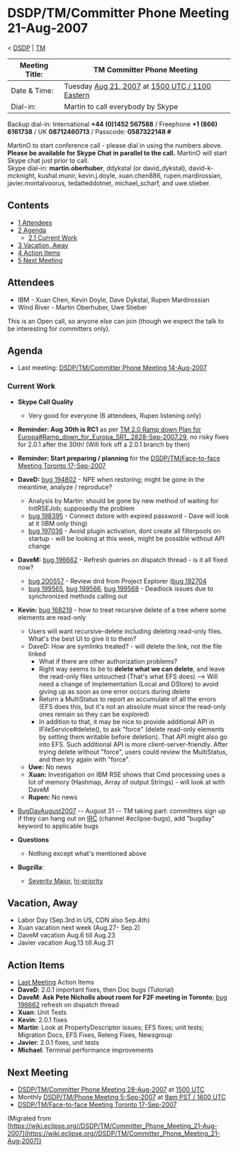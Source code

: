 

DSDP/TM/Committer Phone Meeting 21-Aug-2007
===========================================

< [DSDP](./DSDP "DSDP")‎ | [TM](./DSDP/TM "DSDP/TM")

| Meeting Title: | **TM Committer Phone Meeting** |
| --- | --- |
| Date & Time: | Tuesday [Aug 21, 2007](./index.php?title=Aug_21,_2007&action=edit&redlink=1 "Aug 21, 2007 (page does not exist)") at [1500 UTC / 1100 Eastern](http://www.timeanddate.com/worldclock/meetingdetails.html?year=2007&month=8&day=21&hour=15&min=00&sec=0&p1=224&p2=159&p3=250&p4=136&p5=223&iv=1800) |
| Dial-in: | Martin to call everybody by Skype |

Backup dial-in: International **+44 (0)1452 567588** / Freephone **+1 (866) 6161738** / UK **08712460713** / Passcode: **0587322148 #**

MartinO to start conference call - please dial in using the numbers above.  
**Please be available for Skype Chat in parallel to the call.** MartinO will start Skype chat just prior to call.  
Skype dial-in: **martin.oberhuber**, ddykstal (or david\_dykstal), david-k-mcknight, kushal.munir, kevin.j.doyle, xuan.chen886, rupen.mardirossian, javier.montalvoorus, tedatteddotnet, michael\_scharf, and uwe.stieber.  

Contents
--------

*   [1 Attendees](#Attendees)
*   [2 Agenda](#Agenda)
    *   [2.1 Current Work](#Current-Work)
*   [3 Vacation, Away](#Vacation.2C-Away)
*   [4 Action Items](#Action-Items)
*   [5 Next Meeting](#Next-Meeting)

Attendees
---------

*   IBM - Xuan Chen, Kevin Doyle, Dave Dykstal, Rupen Mardirossian
*   Wind River - Martin Oberhuber, Uwe Stieber

This is an Open call, so anyone else can join (though we expect the talk to be interesting for committers only).

Agenda
------

*   Last meeting: [DSDP/TM/Committer Phone Meeting 14-Aug-2007](./DSDP/TM/Committer_Phone_Meeting_14-Aug-2007 "DSDP/TM/Committer Phone Meeting 14-Aug-2007")

### Current Work

*   **Skype Call Quality**
    *   Very good for everyone (6 attendees, Rupen listening only)
*   **Reminder: Aug 30th is RC1** as per [TM 2.0 Ramp down Plan for Europa#Ramp\_down\_for\_Europa\_SR1_.2828-Sep-2007.29](./TM_2.0_Ramp_down_Plan_for_Europa#Ramp_down_for_Europa_SR1_.2828-Sep-2007.29 "TM 2.0 Ramp down Plan for Europa"), no risky fixes for 2.0.1 after the 30th! (Will fork off a 2.0.1 branch by then)
*   **Reminder: Start preparing / planning** for the [DSDP/TM/Face-to-face Meeting Toronto 17-Sep-2007](./DSDP/TM/Face-to-face_Meeting_Toronto_17-Sep-2007 "DSDP/TM/Face-to-face Meeting Toronto 17-Sep-2007")
*   **DaveD:** [bug 194802](https://bugs.eclipse.org/bugs/show_bug.cgi?id=194802) \- NPE when restoring; might be gone in the meantime, analyze / reproduce?
    *   Analysis by Martin: should be gone by new method of waiting for InitRSEJob; supposedly the problem
    *   [bug 198395](https://bugs.eclipse.org/bugs/show_bug.cgi?id=198395) \- Connect dstore with expired password - Dave will look at it (IBM only thing)
    *   [bug 197036](https://bugs.eclipse.org/bugs/show_bug.cgi?id=197036) \- Avoid plugin activation, dont create all filterpools on startup - will be looking at this week, might be possible without API change
*   **DaveM:** [bug 196662](https://bugs.eclipse.org/bugs/show_bug.cgi?id=196662) \- Refresh queries on dispatch thread - is it all fixed now?
    *   [bug 200557](https://bugs.eclipse.org/bugs/show_bug.cgi?id=200557) \- Review dnd from Project Explorer ([bug 192704](https://bugs.eclipse.org/bugs/show_bug.cgi?id=192704)
    *   [bug 199565](https://bugs.eclipse.org/bugs/show_bug.cgi?id=199565), [bug 199566](https://bugs.eclipse.org/bugs/show_bug.cgi?id=199566), [bug 199568](https://bugs.eclipse.org/bugs/show_bug.cgi?id=199568) \- Deadlock issues due to synchronized methods calling out
*   **Kevin:** [bug 168219](https://bugs.eclipse.org/bugs/show_bug.cgi?id=168219) \- how to treat recursive delete of a tree where some elements are read-only
    *   Users will want recursive-delete including deleting read-only files. What's the best UI to give it to them?
    *   DaveD: How are symlinks treated? - will delete the link, not the file linked
        *   What if there are other authorization problems?
        *   Right way seems to be to **delete what we can delete**, and leave the read-only files untouched (That's what EFS does) --> Will need a change of implementation (Local and DStore) to avoid giving up as soon as one error occurs during delete
        *   Return a MultiStatus to report an accumulate of all the errors (EFS does this, but it's not an absolute must since the read-only ones remain so they can be explored)
        *   In addition to that, it may be nice to provide additional API in IFileService#delete(), to ask "force" (delete read-only elements by setting them writable before deletion). That API might also go into EFS. Such additional API is more client-server-friendly. After trying delete without "force", users could review the MultiStatus, and then try again with "force".
    *   **Uwe:** No news
    *   **Xuan:** Investigation on IBM RSE shows that Cmd processing uses a lot of memory (Hashmap, Array of output Strings) - will look at with DaveM
    *   **Rupen:** No news
*   [BugDayAugust2007](./BugDayAugust2007 "BugDayAugust2007") \-\- August 31 -- TM taking part: committers sign up if they can hang out on [IRC](./IRC "IRC") (channel #eclipse-bugs), add "bugday" keyword to applicable bugs
*   **Questions**
    *   Nothing except what's mentioned above

*   **Bugzilla**:
    *   [Severity Major](https://bugs.eclipse.org/bugs/buglist.cgi?query_format=advanced&classification=DSDP&product=Target+Management&bug_status=UNCONFIRMED&bug_status=NEW&bug_status=ASSIGNED&bug_status=REOPENED&bug_severity=blocker&bug_severity=critical&bug_severity=major&cmdtype=doit), [hi-priority](https://bugs.eclipse.org/bugs/buglist.cgi?query_format=advanced&classification=DSDP&product=Target+Management&bug_status=UNCONFIRMED&bug_status=NEW&bug_status=ASSIGNED&bug_status=REOPENED&cmdtype=doit&field0-0-0=priority&type0-0-0=regexp&value0-0-0=P%5B12%5D&field0-0-1=bug_severity&type0-0-1=regexp&value0-0-1=blocker%7Ccritical%7Cmajor)

Vacation, Away
--------------

*   Labor Day (Sep.3rd in US, CDN also Sep.4th)
*   Xuan vacation next week (Aug.27- Sep.2)
*   DaveM vacation Aug.6 till Aug.23
*   Javier vacation Aug.13 till Aug.31

Action Items
------------

*   [Last Meeting](./DSDP/TM/Committer_Phone_Meeting_14-Aug-2007#Action_Items "DSDP/TM/Committer Phone Meeting 14-Aug-2007") Action Items
*   **DaveD**: 2.0.1 important fixes, then Doc bugs (Tutorial)
*   **DaveM**: **Ask Pete Nicholls about room for F2F meeting in Toronto**; [bug 196662](https://bugs.eclipse.org/bugs/show_bug.cgi?id=196662) refresh on dispatch thread
*   **Xuan**: Unit Tests
*   **Kevin**: 2.0.1 fixes
*   **Martin**: Look at PropertyDescriptor issues; EFS fixes; unit tests; Migration Docs, EFS Fixes, Releng Fixes, Newsgroup
*   **Javier**: 2.0.1 fixes, unit tests
*   **Michael**: Terminal performance improvements

Next Meeting
------------

*   [DSDP/TM/Committer Phone Meeting 28-Aug-2007](./DSDP/TM/Committer_Phone_Meeting_28-Aug-2007 "DSDP/TM/Committer Phone Meeting 28-Aug-2007") at [1500 UTC](http://www.timeanddate.com/worldclock/meetingdetails.html?year=2007&month=8&day=28&hour=15&min=00&sec=0&p1=224&p2=159&p3=250&p4=136&p5=223&iv=1800)
*   Monthly [DSDP/TM/Phone Meeting 5-Sep-2007](./DSDP/TM/Phone_Meeting_5-Sep-2007 "DSDP/TM/Phone Meeting 5-Sep-2007") at [9am PST / 1600 UTC](http://www.timeanddate.com/worldclock/fixedtime.html?month=9&day=5&year=2007&hour=16&min=00&sec=0&p1=0)
*   [DSDP/TM/Face-to-face Meeting Toronto 17-Sep-2007](./DSDP/TM/Face-to-face_Meeting_Toronto_17-Sep-2007 "DSDP/TM/Face-to-face Meeting Toronto 17-Sep-2007")


(Migrated from [https://wiki.eclipse.org//DSDP/TM/Committer_Phone_Meeting_21-Aug-2007](https://wiki.eclipse.org//DSDP/TM/Committer_Phone_Meeting_21-Aug-2007))